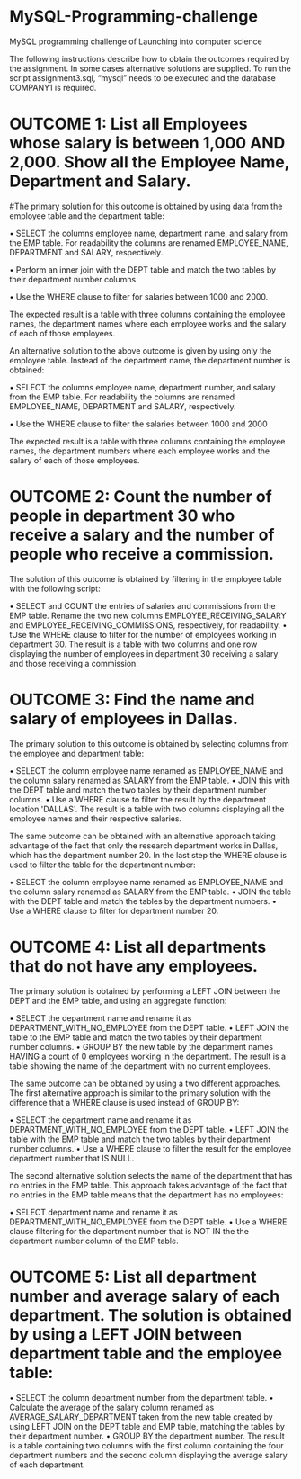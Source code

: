 # MySQL-Programming-challenge
MySQL programming challenge of Launching into computer science

The following instructions describe how to obtain the outcomes required by the assignment. In some cases alternative solutions are supplied.
To run the script assignment3.sql, “mysql” needs to be executed and the database COMPANY1 is required.


# OUTCOME 1: List all Employees whose salary is between 1,000 AND 2,000. Show all the Employee Name, Department and Salary.

#The primary solution for this outcome is obtained by using data from the employee table and the department table:

• SELECT the columns employee name, department name, and salary from the EMP table. For readability the columns are renamed EMPLOYEE_NAME, DEPARTMENT and SALARY, respectively.

• Perform an inner join with the DEPT table and match the two tables by their department number columns.

• Use the WHERE clause to filter for salaries between 1000 and 2000.

The expected result is a table with three columns containing the employee names, the department names where each employee works and the salary of each of those employees.



An alternative solution to the above outcome is given by using only the employee table. Instead of the department name, the department number is obtained:

• SELECT the columns employee name, department number, and salary from the EMP table. For readability the columns are renamed EMPLOYEE_NAME,
DEPARTMENT and SALARY, respectively.

• Use the WHERE clause to filter the salaries between 1000 and 2000

The expected result is a table with three columns containing the employee names, the department numbers where each employee works and the salary of each of those employees.


# OUTCOME 2: Count the number of people in department 30 who receive a salary and the number of people who receive a commission.

The solution of this outcome is obtained by filtering in the employee table with the following script:

• SELECT and COUNT the entries of salaries and commissions from the EMP table. Rename the two new columns EMPLOYEE_RECEIVING_SALARY and EMPLOYEE_RECEIVING_COMMISSIONS, respectively, for readability.
• tUse the WHERE clause to filter for the number of employees working in department 30.
The result is a table with two columns and one row displaying the number of employees in department 30 receiving a salary and those receiving a commission.


# OUTCOME 3: Find the name and salary of employees in Dallas.

The primary solution to this outcome is obtained by selecting columns from the employee and department table:

• SELECT the column employee name renamed as EMPLOYEE_NAME and the column salary renamed as SALARY from the EMP table.
• JOIN this with the DEPT table and match the two tables by their department number columns.
• Use a WHERE clause to filter the result by the department location 'DALLAS'.
The result is a table with two columns displaying all the employee names and their respective salaries.


The same outcome can be obtained with an alternative approach taking advantage of the fact that only the research department works in Dallas, which has the department number 20. In the last step the WHERE clause is used to filter the table for the department number:

• SELECT the column employee name renamed as EMPLOYEE_NAME and the column salary renamed as SALARY from the EMP table.
• JOIN the table with the DEPT table and match the tables by the department numbers.
• Use a WHERE clause to filter for department number 20.


# OUTCOME 4: List all departments that do not have any employees.

The primary solution is obtained by performing a LEFT JOIN between the DEPT and the EMP table, and using an aggregate function:

• SELECT the department name and rename it as DEPARTMENT_WITH_NO_EMPLOYEE from the DEPT table.
• LEFT JOIN the table to the EMP table and match the two tables by their department number columns.
• GROUP BY the new table by the department names HAVING a count of 0 employees working in the department.
The result is a table showing the name of the department with no current employees.

The same outcome can be obtained by using a two different approaches. The first alternative approach is similar to the primary solution with the difference that a WHERE clause is used instead of GROUP BY:

• SELECT the department name and rename it as DEPARTMENT_WITH_NO_EMPLOYEE from the DEPT table.
• LEFT JOIN the table with the EMP table and match the two tables by their department number columns.
• Use a WHERE clause to filter the result for the employee department number that IS NULL.

The second alternative solution selects the name of the department that has no entries in the EMP table. This approach takes advantage of the fact that no entries in the EMP table means that the department has no employees:

• SELECT department name and rename it as DEPARTMENT_WITH_NO_EMPLOYEE from the DEPT table.
• Use a WHERE clause filtering for the department number that is NOT IN the the department number column of the EMP table.


# OUTCOME 5: List all department number and average salary of each department. The solution is obtained by using a LEFT JOIN between department table and the employee table:

• SELECT the column department number from the department table.
• Calculate the average of the salary column renamed as
AVERAGE_SALARY_DEPARTMENT taken from the new table created by using LEFT JOIN on the DEPT table and EMP table, matching the tables by their department number.
• GROUP BY the department number.
The result is a table containing two columns with the first column containing the four
department numbers and the second column displaying the average salary of each department.
